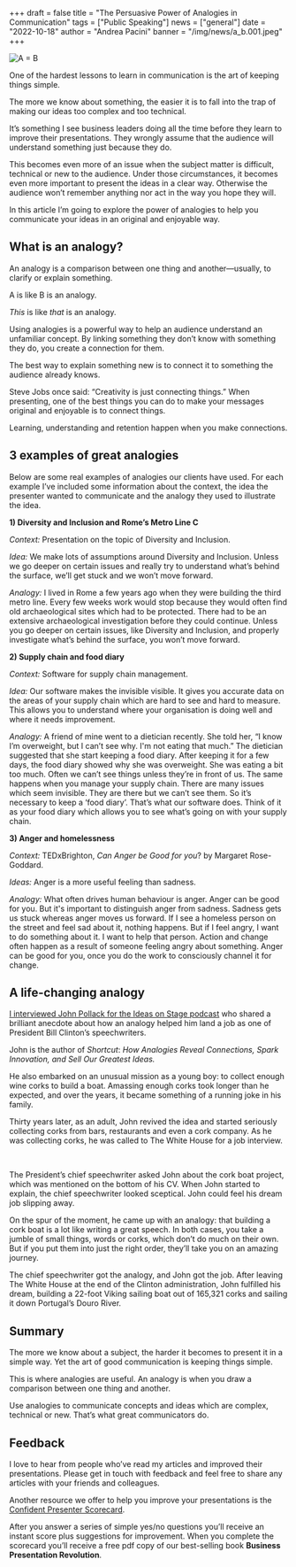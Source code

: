 +++
draft = false
title = "The Persuasive Power of Analogies in Communication"
tags = ["Public Speaking"]
news = ["general"]
date = "2022-10-18"
author = "Andrea Pacini"
banner = "/img/news/a_b.001.jpeg"
+++
<!--StartFragment-->

![A = B](/img/news/169.jpg)

One of the hardest lessons to learn in communication is the art of keeping things simple.



The more we know about something, the easier it is to fall into the trap of making our ideas too complex and too technical.



It’s something I see business leaders doing all the time before they learn to improve their presentations. They wrongly assume that the audience will understand something just because they do.



This becomes even more of an issue when the subject matter is difficult, technical or new to the audience. Under those circumstances, it becomes even more important to present the ideas in a clear way. Otherwise the audience won’t remember anything nor act in the way you hope they will.



In this article I’m going to explore the power of analogies to help you communicate your ideas in an original and enjoyable way. 

## What is an analogy?

An analogy is a comparison between one thing and another—usually, to clarify or explain something.



A is like B is an analogy. 



*This* is like *that* is an analogy. 



Using analogies is a powerful way to help an audience understand an unfamiliar concept. By linking something they don’t know with something they do, you create a connection for them. 



The best way to explain something new is to connect it to something the audience already knows.



Steve Jobs once said: “Creativity is just connecting things.” When presenting, one of the best things you can do to make your messages original and enjoyable is to connect things. 



Learning, understanding and retention happen when you make connections.

## 3 examples of great analogies 

Below are some real examples of analogies our clients have used. For each example I’ve included some information about the context, the idea the presenter wanted to communicate and the analogy they used to illustrate the idea. 



**1) Diversity and Inclusion and Rome’s Metro Line C**



*Context:* Presentation on the topic of Diversity and Inclusion. 



*Idea:* We make lots of assumptions around Diversity and Inclusion. Unless we go deeper on certain issues and really try to understand what’s behind the surface, we’ll get stuck and we won’t move forward.



*Analogy:* I lived in Rome a few years ago when they were building the third metro line. Every few weeks work would stop because they would often find old archaeological sites which had to be protected. There had to be an extensive archaeological investigation before they could continue. Unless you go deeper on certain issues, like Diversity and Inclusion, and properly investigate what’s behind the surface, you won’t move forward. 



**2) Supply chain and food diary** 



*Context:* Software for supply chain management.  



*Idea:* Our software makes the invisible visible. It gives you accurate data on the areas of your supply chain which are hard to see and hard to measure. This allows you to understand where your organisation is doing well and where it needs improvement.



*Analogy:* A friend of mine went to a dietician recently. She told her, “I know I’m overweight, but I can’t see why. I'm not eating that much.” The dietician suggested that she start keeping a food diary. After keeping it for a few days, the food diary showed why she was overweight. She was eating a bit too much. Often we can’t see things unless they’re in front of us. The same happens when you manage your supply chain. There are many issues which seem invisible. They are there but we can’t see them. So it’s necessary to keep a ‘food diary’. That’s what our software does. Think of it as your food diary which allows you to see what’s going on with your supply chain. 



**3) Anger and homelessness**



*Context:* TEDxBrighton, *Can Anger be Good for you*? by Margaret Rose-Goddard.



*Ideas:* Anger is a more useful feeling than sadness.



*Analogy:* What often drives human behaviour is anger. Anger can be good for you. But it's important to distinguish anger from sadness. Sadness gets us stuck whereas anger moves us forward. If I see a homeless person on the street and feel sad about it, nothing happens. But if I feel angry, I want to do something about it. I want to help that person. Action and change often happen as a result of someone feeling angry about something. Anger can be good for you, once you do the work to consciously channel it for change. 

## A life-changing analogy

[I interviewed John Pollack for the Ideas on Stage podcast](https://youtu.be/D1oBUMixJLk) who shared a brilliant anecdote about how an analogy helped him land a job as one of President Bill Clinton’s speechwriters.



John is the author of *Shortcut*: *How Analogies Reveal Connections, Spark Innovation, and Sell Our Greatest Ideas.* 



He also embarked on an unusual mission as a young boy: to collect enough wine corks to build a boat. Amassing enough corks took longer than he expected, and over the years, it became something of a running joke in his family.



Thirty years later, as an adult, John revived the idea and started seriously collecting corks from bars, restaurants and even a cork company. As he was collecting corks, he was called to The White House for a job interview.

 

The President’s chief speechwriter asked John about the cork boat project, which was mentioned on the bottom of his CV. When John started to explain, the chief speechwriter looked sceptical. John could feel his dream job slipping away.



On the spur of the moment, he came up with an analogy: that building a cork boat is a lot like writing a great speech. In both cases, you take a jumble of small things, words or corks, which don’t do much on their own. But if you put them into just the right order, they’ll take you on an amazing journey.



The chief speechwriter got the analogy, and John got the job. After leaving The White House at the end of the Clinton administration, John fulfilled his dream, building a 22-foot Viking sailing boat out of 165,321 corks and sailing it down Portugal’s Douro River.

## Summary

The more we know about a subject, the harder it becomes to present it in a simple way. Yet the art of good communication is keeping things simple.



This is where analogies are useful. An analogy is when you draw a comparison between one thing and another. 



Use analogies to communicate concepts and ideas which are complex, technical or new. That’s what great communicators do.  

## Feedback 

I love to hear from people who’ve read my articles and improved their presentations. Please get in touch with feedback and feel free to share any articles with your friends and colleagues.



Another resource we offer to help you improve your presentations is the [Confident Presenter Scorecard](https://presentationscorecard.scoreapp.com/).

After you answer a series of simple yes/no questions you’ll receive an instant score plus suggestions for improvement. When you complete the scorecard you’ll receive a free pdf copy of our best-selling book **Business Presentation Revolution**.



<!--EndFragment-->